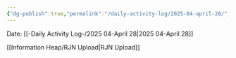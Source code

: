 ```yaml
---
{"dg-publish":true,"permalink":"/daily-activity-log/2025-04-april-28/","noteIcon":"","created":"2025-07-07T14:23:43.343-05:00"}
---
```


Date: [[-Daily Activity Log-/2025 04-April 28\|2025 04-April 28]]

[[Information Heap/RJN Upload\|RJN Upload]]